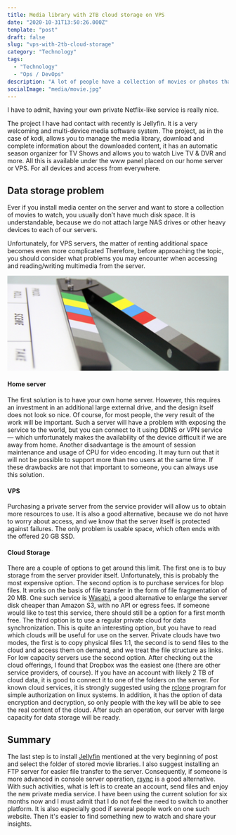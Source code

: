 ```yaml
---
title: Media library with 2TB cloud storage on VPS
date: "2020-10-31T13:50:26.000Z"
template: "post"
draft: false
slug: "vps-with-2tb-cloud-storage"
category: "Technology"
tags:
  - "Technology"
  - "Ops / DevOps"
description: "A lot of people have a collection of movies or photos that they would like to share with friends. Installing Netflix imitation services is good, but requires a really large amount of costly space on the VPS servers. Of course, there is a solution for that"
socialImage: "media/movie.jpg"
---
```

I have to admit, having your own private Netflix-like service is really nice.

The project I have had contact with recently is Jellyfin. It is a very welcoming and multi-device media software system. The project, as in the case of kodi, allows you to manage the media library, download and complete information about the downloaded content, it has an automatic season organizer for TV Shows and allows you to watch Live TV & DVR and more. All this is available under the www panel placed on our home server or VPS. For all devices and access from everywhere.

## Data storage problem
Ever if you install media center on the server and want to store a collection of movies to watch, you usually don’t have much disk space. It is understandable, because we do not attach large NAS drives or other heavy devices to each of our servers.

Unfortunately, for VPS servers, the matter of renting additional space becomes even more complicated Therefore, before approaching the topic, you should consider what problems you may encounter when accessing and reading/writing multimedia from the server.

![Solutions for own media center](/media/movie.jpg)

#### Home server
The first solution is to have your own home server. However, this requires an investment in an additional large external drive, and the design itself does not look so nice. Of course, for most people, the very result of the work will be important. Such a server will have a problem with exposing the service to the world, but you can connect to it using DDNS or VPN service — which unfortunately makes the availability of the device difficult if we are away from home. Another disadvantage is the amount of session maintenance and usage of CPU for video encoding. It may turn out that it will not be possible to support more than two users at the same time. If these drawbacks are not that important to someone, you can always use this solution.

#### VPS
Purchasing a private server from the service provider will allow us to obtain more resources to use. It is also a good alternative, because we do not have to worry about access, and we know that the server itself is protected against failures. The only problem is usable space, which often ends with the offered 20 GB SSD.

#### Cloud Storage
There are a couple of options to get around this limit. The first one is to buy storage from the server provider itself. Unfortunately, this is probably the most expensive option. The second option is to purchase services for blop files. It works on the basis of file transfer in the form of file fragmentation of 20 MB. One such service is [Wasabi](https://wasabi.com/), a good alternative to enlarge the server disk cheaper than Amazon S3, with no API or egress fees. If someone would like to test this service, there should still be a option for a first month free. The third option is to use a regular private cloud for data synchronization. This is quite an interesting option, but you have to read which clouds will be useful for use on the server. Private clouds have two modes, the first is to copy physical files 1:1, the second is to send files to the cloud and access them on demand, and we treat the file structure as links. For low capacity servers use the second option. After checking out the cloud offerings, I found that Dropbox was the easiest one (there are other service providers, of course). If you have an account with likely 2 TB of cloud data, it is good to connect it to one of the folders on the server. For known cloud services, it is strongly suggested using the [rclone](https://rclone.org/) program for simple authorization on linux systems. In addition, it has the option of data encryption and decryption, so only people with the key will be able to see the real content of the cloud. After such an operation, our server with large capacity for data storage will be ready.

## Summary
The last step is to install [Jellyfin](https://jellyfin.org/) mentioned at the very beginning of post and select the folder of stored movie libraries. I also suggest installing an FTP server for easier file transfer to the server. Consequently, if someone is more advanced in console server operation, [rsync](https://linux.die.net/man/1/rsync) is a good alternative. With such activities, what is left is to create an account, send files and enjoy the new private media service. I have been using the current solution for six months now and I must admit that I do not feel the need to switch to another platform. It is also especially good if several people work on one such website. Then it's easier to find something new to watch and share your insights.